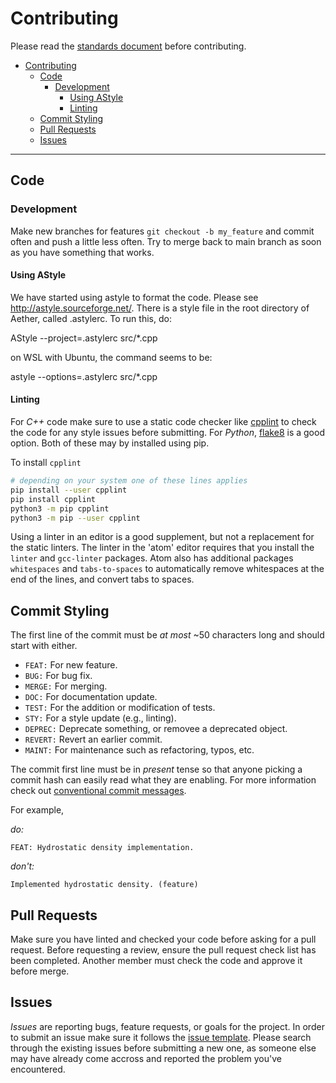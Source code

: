 # Contributing

Please read the [standards document](doc/design/standards) before
contributing.

- [Contributing](#contributing)
  - [Code](#code)
    - [Development](#development)
      - [Using AStyle](#using-astyle)
      - [Linting](#linting)
  - [Commit Styling](#commit-styling)
  - [Pull Requests](#pull-requests)
  - [Issues](#issues)

---

## Code

### Development

Make new branches for features `git checkout -b my_feature` and commit often
and push a little less often. Try to merge back to main branch as soon as
you have something that works.

#### Using AStyle

We have started using astyle to format the code.  Please see
<http://astyle.sourceforge.net/>. There is a style file in the root directory of
Aether, called .astylerc.  To run this, do:

AStyle --project=.astylerc src/*.cpp

on WSL with Ubuntu, the command seems to be:

astyle --options=.astylerc src/*.cpp

#### Linting

For *C++* code make sure to use a static code checker like
[cpplint](https://github.com/cpplint/cpplint) to check the code for
any style issues before submitting.  For *Python*,
[flake8](https://flake8.pycqa.org/en/latest/) is a good option.  Both
of these may by installed using pip.

To install `cpplint`

```sh
# depending on your system one of these lines applies
pip install --user cpplint
pip install cpplint
python3 -m pip cpplint
python3 -m pip --user cpplint
```

Using a linter in an editor is a good supplement, but not a replacement for the
static linters. The linter in the 'atom' editor requires that you install the
`linter` and `gcc-linter` packages. Atom also has additional packages
`whitespaces` and `tabs-to-spaces` to automatically remove whitespaces at the
end of the lines, and convert tabs to spaces.

## Commit Styling

The first line of the commit must be *at most* ~50 characters long and
should start with either.

- `FEAT:` For new feature.
- `BUG:` For bug fix.
- `MERGE:` For merging.
- `DOC:` For documentation update.
- `TEST:` For the addition or modification of tests.
- `STY:` For a style update (e.g., linting).
- `DEPREC:` Deprecate something, or removee a deprecated object.
- `REVERT:` Revert an earlier commit.
- `MAINT:` For maintenance such as refactoring, typos, etc.

The commit first line must be in *present* tense so that anyone
picking a commit hash can easily read what they are enabling. For more
information check out [conventional commit
messages](https://www.conventionalcommits.org/en/v1.0.0/).

For example,

*do:*

```github
FEAT: Hydrostatic density implementation.
```

*don't:*

```github
Implemented hydrostatic density. (feature)
```

## Pull Requests

Make sure you have linted and checked your code before asking for a
pull request. Before requesting a review, ensure the pull request
check list has been completed.  Another member must check the code and
approve it before merge.

## Issues

*Issues* are reporting bugs, feature requests, or goals for the
project. In order to submit an issue make sure it follows the [issue
template](.github/ISSUE_TEMPLATE).  Please search through the existing
issues before submitting a new one, as someone else may have already
come accross and reported the problem you've encountered.
